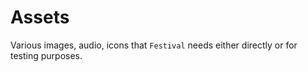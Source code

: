 # Assets
Various images, audio, icons that `Festival` needs either directly or for testing purposes.
